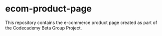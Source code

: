 # ecom-product-page
This repository contains the e-commerce product page created as part of the Codecademy Beta Group Project.
